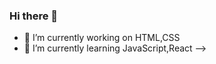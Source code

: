 ### Hi there 👋

- 🔭 I’m currently working on HTML,CSS
- 🌱 I’m currently learning JavaScript,React
-->
